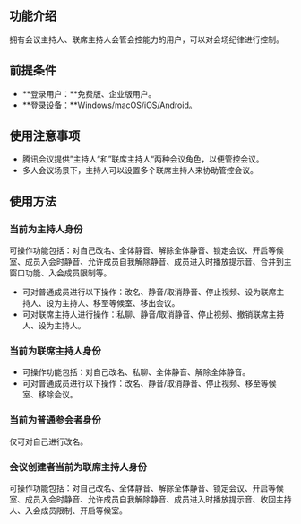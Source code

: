 ## 功能介绍
拥有会议主持人、联席主持人会管会控能力的用户，可以对会场纪律进行控制。

## 前提条件
- **登录用户：**免费版、企业版用户。
- **登录设备：**Windows/macOS/iOS/Android。

## 使用注意事项
- 腾讯会议提供”主持人“和”联席主持人“两种会议角色，以便管控会议。
- 多人会议场景下，主持人可以设置多个联席主持人来协助管控会议。

## 使用方法
### 当前为主持人身份
可操作功能包括：对自己改名、全体静音、解除全体静音、锁定会议、开启等候室、成员入会时静音、允许成员自我解除静音、成员进入时播放提示音、合并到主窗口功能、入会成员限制等。
- 可对普通成员进行以下操作：改名、静音/取消静音、停止视频、设为联席主持人、设为主持人、移至等候室、移出会议。
- 可对联席主持人进行操作：私聊、静音/取消静音、停止视频、撤销联席主持人、设为主持人。

### 当前为联席主持人身份
- 可操作功能包括：对自己改名、私聊、全体静音、解除全体静音。
- 可对普通成员进行以下操作：改名、静音/取消静音、停止视频、移至等候室、移除会议。

### 当前为普通参会者身份
仅可对自己进行改名。

### 会议创建者当前为联席主持人身份
可操作功能包括：对自己改名、全体静音、解除全体静音、锁定会议、开启等候室、成员入会时静音、允许成员自我解除静音、成员进入时播放提示音、收回主持人、入会成员限制、开启等候室。
